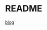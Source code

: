 # README

[blog](https://mp.weixin.qq.com/s?__biz=Mzg2NzA4MTkxNQ==&mid=2247485681&idx=1&sn=b09514b3133f55754a61af7cd607c906&scene=21#wechat_redirect)

